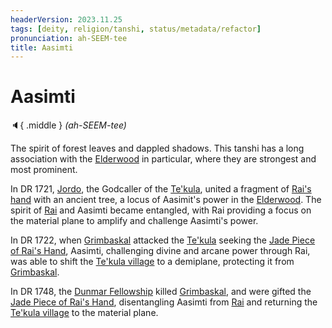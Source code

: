 ```yaml
---
headerVersion: 2023.11.25
tags: [deity, religion/tanshi, status/metadata/refactor]
pronunciation: ah-SEEM-tee
title: Aasimti
---
```

# Aasimti
:speaker:{ .middle } *(ah-SEEM-tee)*  



The spirit of forest leaves and dappled shadows. This tanshi has a long association with the [Elderwood](<../../../gazetteer/chasa-nahadi-watershed/elderwood.md>) in particular, where they are strongest and most prominent. 


In DR 1721, [Jordo](<../../../people/deno-qai/jordo.md>), the Godcaller of the [Te'kula](<../../../groups/deno-qai-tribes/te-kula.md>), united a fragment of [Rai's hand](<../../../campaigns/dunmari-frontier/treasure/notable-items/jade-piece-of-rai-s-hand.md>) with an ancient tree, a locus of Aasimit's power in the [Elderwood](<../../../gazetteer/chasa-nahadi-watershed/elderwood.md>). The spirit of [Rai](<../../../people/pcs/great-war/rai.md>) and Aasimti became entangled, with Rai providing a focus on the material plane to amplify and challenge Aasimti's power. 

In DR 1722, when [Grimbaskal](<../../../people/other-nonhumans/mezzar.md>) attacked the [Te'kula](<../../../groups/deno-qai-tribes/te-kula.md>) seeking the [Jade Piece of Rai's Hand](<../../../campaigns/dunmari-frontier/treasure/notable-items/jade-piece-of-rai-s-hand.md>), Aasimti, challenging divine and arcane power through Rai, was able to shift the [Te'kula village](<../../../gazetteer/chasa-nahadi-watershed/te-kula-village.md>) to a demiplane, protecting it from [Grimbaskal](<../../../people/other-nonhumans/mezzar.md>). 

In DR 1748, the [Dunmar Fellowship](<../../../people/pcs/dunmar-fellowship/dunmar-fellowship.md>) killed [Grimbaskal](<../../../people/other-nonhumans/mezzar.md>), and were gifted the [Jade Piece of Rai's Hand](<../../../campaigns/dunmari-frontier/treasure/notable-items/jade-piece-of-rai-s-hand.md>), disentangling Aasimti from [Rai](<../../../people/pcs/great-war/rai.md>) and returning the [Te'kula village](<../../../gazetteer/chasa-nahadi-watershed/te-kula-village.md>) to the material plane. 



